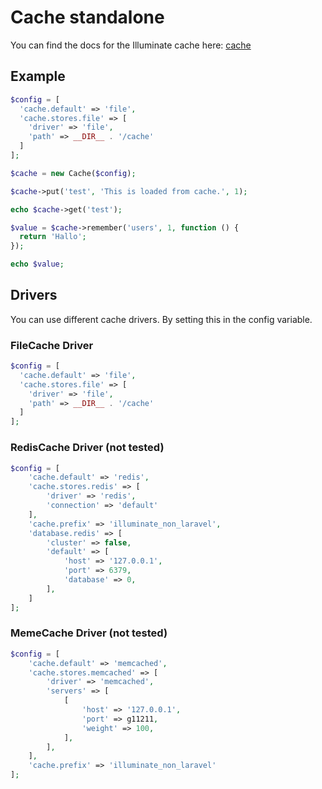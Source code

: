 # Cache standalone
You can find the docs for the Illuminate cache here: [cache](https://laravel.com/docs/5.5/cache)

## Example
```php
$config = [
  'cache.default' => 'file',
  'cache.stores.file' => [
    'driver' => 'file',
    'path' => __DIR__ . '/cache'
  ]
];

$cache = new Cache($config);

$cache->put('test', 'This is loaded from cache.', 1);

echo $cache->get('test');

$value = $cache->remember('users', 1, function () {
  return 'Hallo';
});

echo $value;
```

## Drivers
You can use different cache drivers. By setting this in the config variable.

### FileCache Driver
```php
$config = [
  'cache.default' => 'file',
  'cache.stores.file' => [
    'driver' => 'file',
    'path' => __DIR__ . '/cache'
  ]
];
```

### RedisCache Driver (not tested)
```php
$config = [
    'cache.default' => 'redis',
    'cache.stores.redis' => [
        'driver' => 'redis',
        'connection' => 'default'
    ],
    'cache.prefix' => 'illuminate_non_laravel',
    'database.redis' => [
        'cluster' => false,
        'default' => [
            'host' => '127.0.0.1',
            'port' => 6379,
            'database' => 0,
        ],
    ]
];
```

### MemeCache Driver (not tested)
```Php
$config = [
    'cache.default' => 'memcached',
    'cache.stores.memcached' => [
        'driver' => 'memcached',
        'servers' => [
            [
                'host' => '127.0.0.1',
                'port' => g11211,
                'weight' => 100,
            ],
        ],
    ],
    'cache.prefix' => 'illuminate_non_laravel'
];
```
